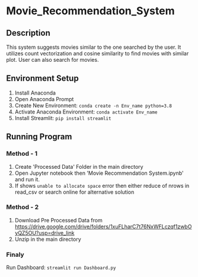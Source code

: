 # Movie_Recommendation_System
## Description
This system suggests movies similar to the one searched by the user. It utilizes count vectorization and cosine similarity to find movies with similar plot. User can also search for movies.

## Environment Setup
1. Install Anaconda
2. Open Anaconda Prompt
3. Create New Environment: 
	`conda create -n Env_name python=3.8`
4. Activate Anaconda Environment: 
	`conda activate Env_name`
5. Install Streamlit: 
	`pip install streamlit`

## Running Program
### Method - 1
1. Create 'Processed Data' Folder in the main directory
2. Open Jupyter notebook then 'Movie Recommendation System.ipynb' and run it.
3. If shows `unable to allocate space` error then either reduce of nrows in read_csv or search online for alternative solution
   
### Method - 2
1. Download Pre Processed Data from https://drive.google.com/drive/folders/1xuFLharC7t76NxWFLczqf1zwbOyQZ5OU?usp=drive_link
2. Unzip in the main directory

### Finaly
Run Dashboard: 
`streamlit run Dashboard.py`

